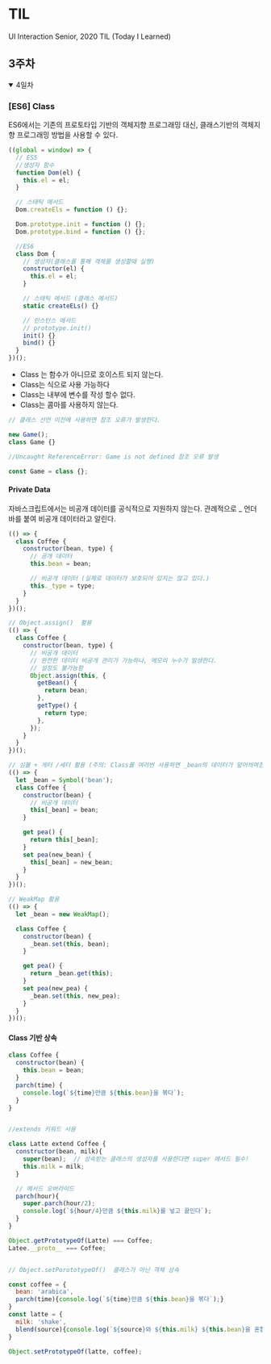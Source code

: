 # TIL

UI Interaction Senior, 2020 TIL (Today I Learned)

## 3주차

<details open>

<summary>4일차</summary>

### [ES6] Class

ES6에서는 기존의 프로토타입 기반의 객체지향 프로그래밍 대신, 클래스기반의 객체지향 프로그래밍 방법을 사용할 수 있다.

```js
((global = window) => {
  // ES5
  //생성자 함수
  function Dom(el) {
    this.el = el;
  }

  // 스태틱 메서드
  Dom.createEls = function () {};

  Dom.prototype.init = function () {};
  Dom.prototype.bind = function () {};

  //ES6
  class Dom {
    // 생성자(클래스를 통해 객체를 생성할때 실행)
    constructor(el) {
      this.el = el;
    }

    // 스태틱 메서드 (클래스 메서드)
    static createELs() {}

    // 인스턴스 메서드
    // prototype.init()
    init() {}
    bind() {}
  }
})();
```

- Class 는 함수가 아니므로 호이스트 되지 않는다.
- Class는 식으로 사용 가능하다
- Class는 내부에 변수를 작성 할수 없다.
- Class는 콤마를 사용하지 않는다.

```js
// 클래스 선언 이전에 사용하면 참조 오류가 발생한다.

new Game();
class Game {}

//Uncaught ReferenceError: Game is not defined 참조 오류 발생

const Game = class {};
```

#### Private Data

자바스크립트에서는 비공개 데이터를 공식적으로 지원하지 않는다. 관례적으로 \_ 언더바를 붙여 비공개 데이터라고 알린다.

```js
(() => {
  class Coffee {
    constructor(bean, type) {
      // 공개 데이터
      this.bean = bean;

      // 비공개 데이터 (실제로 데이터가 보호되어 있지는 않고 있다.)
      this._type = type;
    }
  }
})();

// Object.assign()  활용
(() => {
  class Coffee {
    constructor(bean, type) {
      // 비공개 데이터
      // 완전한 데이터 비공개 관리가 가능하나, 메모리 누수가 발생한다.
      // 설정도 불가능함
      Object.assign(this, {
        getBean() {
          return bean;
        },
        getType() {
          return type;
        },
      });
    }
  }
})();

// 심볼 + 게터 /세터 활용 (주의: Class를 여러번 사용하면 _bean의 데이터가 덮어씌여짐.)
(() => {
  let _bean = Symbol('bean');
  class Coffee {
    constructor(bean) {
      // 비공개 데이터
      this[_bean] = bean;
    }

    get pea() {
      return this[_bean];
    }
    set pea(new_bean) {
      this[_bean] = new_bean;
    }
  }
})();

// WeakMap 활용
(() => {
  let _bean = new WeakMap();

  class Coffee {
    constructor(bean) {
      _bean.set(this, bean);
    }

    get pea() {
      return _bean.get(this);
    }
    set pea(new_pea) {
      _bean.set(this, new_pea);
    }
  }
})();
```

#### Class 기반 상속

```js
class Coffee {
  constructor(bean) {
    this.bean = bean;
  }
  parch(time) {
    console.log(`${time}만큼 ${this.bean}을 볶다`);
  }
}


//extends 키워드 사용

class Latte extend Coffee {
  constructor(bean, milk){
    super(bean);  // 상속받는 클래스의 생성자를 사용한다면 super 메서드 필수!
    this.milk = milk;
  }

  // 메서드 오버라이드
  parch(hour){
    super.parch(hour/2);
    console.log(`${hour/4}만큼 ${this.milk}를 넣고 끓인다`);
  }
}

Object.getPrototypeOf(Latte) === Coffee;
Latee.__proto__ === Coffee;


// Object.setPorototypeOf()  클래스가 아닌 객체 상속

const coffee = {
  bean: 'arabica',
  parch(time){console.log(`${time}만큼 ${this.bean}을 볶다`);}
}
const latte = {
  milk: 'shake',
  blend(source){console.log(`${source}와 ${this.milk} ${this.bean}을 혼합한다.`)}
}

Object.setPrototypeOf(latte, coffee);

```

</details>
